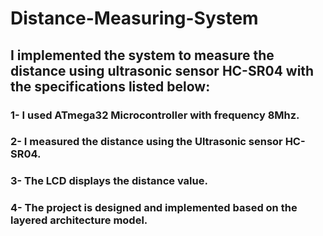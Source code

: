 # Distance-Measuring-System
## I implemented the system to measure the distance using ultrasonic sensor HC-SR04 with the specifications listed below:
### 1- I used ATmega32 Microcontroller with frequency 8Mhz.
### 2- I measured the distance using the Ultrasonic sensor HC-SR04.
### 3- The LCD displays the distance value.
### 4- The project is designed and implemented based on the layered architecture model.
